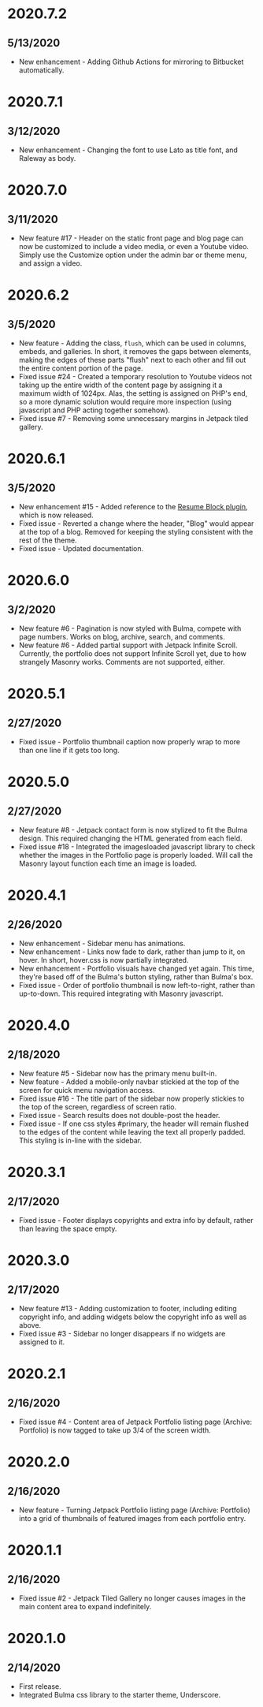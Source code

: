 # 2020.7.2
## 5/13/2020
- New enhancement - Adding Github Actions for mirroring to Bitbucket automatically.

# 2020.7.1
## 3/12/2020
- New enhancement - Changing the font to use Lato as title font, and Raleway as body.

# 2020.7.0
## 3/11/2020
- New feature #17 - Header on the static front page and blog page can now be customized to include a video media, or even a Youtube video.  Simply use the Customize option under the admin bar or theme menu, and assign a video.

# 2020.6.2
## 3/5/2020
- New feature - Adding the class, `flush`, which can be used in columns, embeds, and galleries.  In short, it removes the gaps between elements, making the edges of these parts "flush" next to each other and fill out the entire content portion of the page.
- Fixed issue #24 - Created a temporary resolution to Youtube videos not taking up the entire width of the content page by assigning it a maximum width of 1024px.  Alas, the setting is assigned on PHP's end, so a more dynamic solution would require more inspection (using javascript and PHP acting together somehow).
- Fixed issue #7 - Removing some unnecessary margins in Jetpack tiled gallery.

# 2020.6.1
## 3/5/2020
- New enhancement #15 - Added reference to the [Resume Block plugin](https://github.com/japtar10101/resume-block), which is now released.
- Fixed issue - Reverted a change where the header, "Blog" would appear at the top of a blog.  Removed for keeping the styling consistent with the rest of the theme.
- Fixed issue - Updated documentation.

# 2020.6.0
## 3/2/2020
- New feature #6 - Pagination is now styled with Bulma, compete with page numbers.  Works on blog, archive, search, and comments.
- New feature #6 - Added partial support with Jetpack Infinite Scroll.  Currently, the portfolio does not support Infinite Scroll yet, due to how strangely Masonry works.  Comments are not supported, either.

# 2020.5.1
## 2/27/2020
- Fixed issue - Portfolio thumbnail caption now properly wrap to more than one line if it gets too long.

# 2020.5.0
## 2/27/2020
- New feature #8 - Jetpack contact form is now stylized to fit the Bulma design.  This required changing the HTML generated from each field.
- Fixed issue #18 - Integrated the imagesloaded javascript library to check whether the images in the Portfolio page is properly loaded.  Will call the Masonry layout function each time an image is loaded.

# 2020.4.1
## 2/26/2020
- New enhancement - Sidebar menu has animations.
- New enhancement - Links now fade to dark, rather than jump to it, on hover.  In short, hover.css is now partially integrated.
- New enhancement - Portfolio visuals have changed yet again.  This time, they're based off of the Bulma's button styling, rather than Bulma's box.
- Fixed issue - Order of portfolio thumbnail is now left-to-right, rather than up-to-down.  This required integrating with Masonry javascript.

# 2020.4.0
## 2/18/2020
- New feature #5 - Sidebar now has the primary menu built-in.
- New feature - Added a mobile-only navbar stickied at the top of the screen for quick menu navigation access.
- Fixed issue #16 - The title part of the sidebar now properly stickies to the top of the screen, regardless of screen ratio.
- Fixed issue - Search results does not double-post the header.
- Fixed issue - If one css styles #primary, the header will remain flushed to the edges of the content while leaving the text all properly padded.  This styling is in-line with the sidebar.

# 2020.3.1
## 2/17/2020
- Fixed issue - Footer displays copyrights and extra info by default, rather than leaving the space empty.

# 2020.3.0
## 2/17/2020
- New feature #13 - Adding customization to footer, including editing copyright info, and adding widgets below the copyright info as well as above.
- Fixed issue #3 - Sidebar no longer disappears if no widgets are assigned to it.

# 2020.2.1
## 2/16/2020
- Fixed issue #4 - Content area of Jetpack Portfolio listing page (Archive: Portfolio) is now tagged to take up 3/4 of the screen width.

# 2020.2.0
## 2/16/2020
- New feature - Turning Jetpack Portfolio listing page (Archive: Portfolio) into a grid of thumbnails of featured images from each portfolio entry.

# 2020.1.1
## 2/16/2020
- Fixed issue #2 - Jetpack Tiled Gallery no longer causes images in the main content area to expand indefinitely.

# 2020.1.0
## 2/14/2020
- First release.
- Integrated Bulma css library to the starter theme, Underscore.

